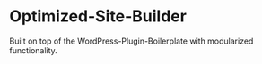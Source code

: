 # Optimized-Site-Builder
Built on top of the WordPress-Plugin-Boilerplate with modularized functionality.
